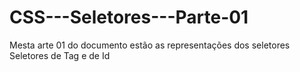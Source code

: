 # CSS---Seletores---Parte-01
Mesta arte 01 do documento estão as representações dos seletores
Seletores de Tag e de Id
